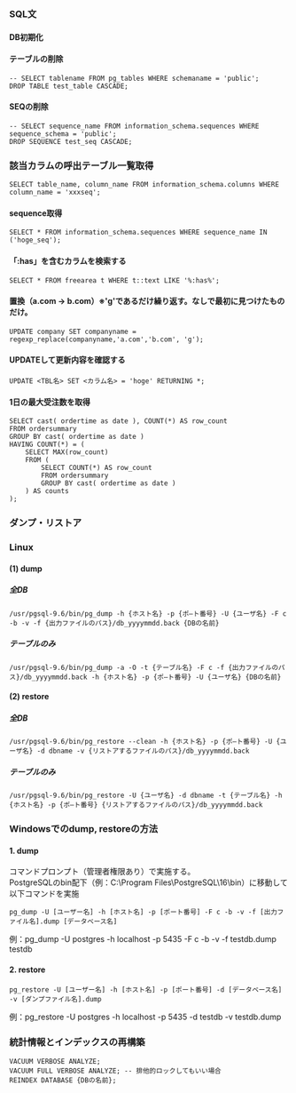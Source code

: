### SQL文

#### DB初期化

#### テーブルの削除
```
-- SELECT tablename FROM pg_tables WHERE schemaname = 'public';
DROP TABLE test_table CASCADE;
```

#### SEQの削除
```
-- SELECT sequence_name FROM information_schema.sequences WHERE sequence_schema = 'public';
DROP SEQUENCE test_seq CASCADE;
```

### 該当カラムの呼出テーブル一覧取得
```
SELECT table_name, column_name FROM information_schema.columns WHERE column_name = 'xxxseq';
```

#### sequence取得
```
SELECT * FROM information_schema.sequences WHERE sequence_name IN ('hoge_seq');
```

#### 「:has」を含むカラムを検索する
```
SELECT * FROM freearea t WHERE t::text LIKE '%:has%';
```

#### 置換（a.com -> b.com）※'g'であるだけ繰り返す。なしで最初に見つけたものだけ。
```
UPDATE company SET companyname = regexp_replace(companyname,'a.com','b.com', 'g');
```

#### UPDATEして更新内容を確認する
```
UPDATE <TBL名> SET <カラム名> = 'hoge' RETURNING *;
```

#### 1日の最大受注数を取得

```
SELECT cast( ordertime as date ), COUNT(*) AS row_count
FROM ordersummary
GROUP BY cast( ordertime as date )
HAVING COUNT(*) = (
    SELECT MAX(row_count)
    FROM (
        SELECT COUNT(*) AS row_count
        FROM ordersummary
        GROUP BY cast( ordertime as date )
    ) AS counts
);
```

### ダンプ・リストア

### Linux
#### (1) dump
##### 全DB
```
/usr/pgsql-9.6/bin/pg_dump -h {ホスト名} -p {ポ―ト番号} -U {ユーザ名} -F c -b -v -f {出力ファイルのパス}/db_yyyymmdd.back {DBの名前}
```
##### テーブルのみ
```
/usr/pgsql-9.6/bin/pg_dump -a -O -t {テーブル名} -F c -f {出力ファイルのパス}/db_yyyymmdd.back -h {ホスト名} -p {ポ―ト番号} -U {ユーザ名} {DBの名前}
```
#### (2) restore
##### 全DB
```
/usr/pgsql-9.6/bin/pg_restore --clean -h {ホスト名} -p {ポ―ト番号} -U {ユーザ名} -d dbname -v {リストアするファイルのパス}/db_yyyymmdd.back
```
##### テーブルのみ
```
/usr/pgsql-9.6/bin/pg_restore -U {ユーザ名} -d dbname -t {テーブル名} -h {ホスト名} -p {ポ―ト番号} {リストアするファイルのパス}/db_yyyymmdd.back
```

### Windowsでのdump, restoreの方法

#### 1. dump  
コマンドプロンプト（管理者権限あり）で実施する。  
PostgreSQLのbin配下（例：C:\Program Files\PostgreSQL\16\bin）に移動して以下コマンドを実施  

```
pg_dump -U [ユーザー名] -h [ホスト名] -p [ポート番号] -F c -b -v -f [出力ファイル名].dump [データベース名]
```

例：pg_dump -U postgres -h localhost -p 5435 -F c -b -v -f testdb.dump testdb

#### 2. restore
```
pg_restore -U [ユーザー名] -h [ホスト名] -p [ポート番号] -d [データベース名] -v [ダンプファイル名].dump
```

例：pg_restore -U postgres -h localhost -p 5435 -d testdb -v testdb.dump


### 統計情報とインデックスの再構築
```
VACUUM VERBOSE ANALYZE;
VACUUM FULL VERBOSE ANALYZE; -- 排他的ロックしてもいい場合
REINDEX DATABASE {DBの名前};
```
